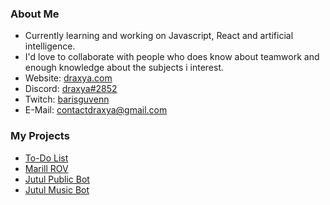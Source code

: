 ### About Me

- Currently learning and working on Javascript, React and artificial intelligence.
- I'd love to collaborate with people who does know about teamwork and enough knowledge about the subjects i interest.
- Website: [draxya.com](https://draxya.com)
- Discord: [draxya#2852](https://discord.com/users/432972283171307532)
- Twitch: [barisguvenn](https://twitch.tv/barisguvenn)
- E-Mail: contactdraxya@gmail.com

### My Projects

- [To-Do List](https://todo.draxya.com)
- [Marill ROV](https://github.com/Marill-Rov)
- [Jutul Public Bot](https://top.gg/bot/759823414042034178)
- [Jutul Music Bot](https://www.jutulmusicbot.tk)
